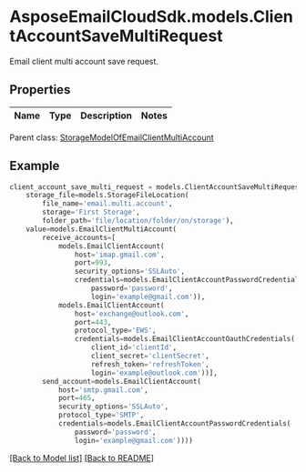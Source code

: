 # AsposeEmailCloudSdk.models.ClientAccountSaveMultiRequest

Email client multi account save request.             

## Properties
Name | Type | Description | Notes
------------ | ------------- | ------------- | -------------

Parent class: [StorageModelOfEmailClientMultiAccount](StorageModelOfEmailClientMultiAccount.md)


## Example
```python
client_account_save_multi_request = models.ClientAccountSaveMultiRequest(
    storage_file=models.StorageFileLocation(
        file_name='email.multi.account',
        storage='First Storage',
        folder_path='file/location/folder/on/storage'),
    value=models.EmailClientMultiAccount(
        receive_accounts=[
            models.EmailClientAccount(
                host='imap.gmail.com',
                port=993,
                security_options='SSLAuto',
                credentials=models.EmailClientAccountPasswordCredentials(
                    password='password',
                    login='example@gmail.com')),
            models.EmailClientAccount(
                host='exchange@outlook.com',
                port=443,
                protocol_type='EWS',
                credentials=models.EmailClientAccountOauthCredentials(
                    client_id='clientId',
                    client_secret='clientSecret',
                    refresh_token='refreshToken',
                    login='example@outlook.com'))],
        send_account=models.EmailClientAccount(
            host='smtp.gmail.com',
            port=465,
            security_options='SSLAuto',
            protocol_type='SMTP',
            credentials=models.EmailClientAccountPasswordCredentials(
                password='password',
                login='example@gmail.com'))))
```


[[Back to Model list]](Models.md) [[Back to README]](README.md)

